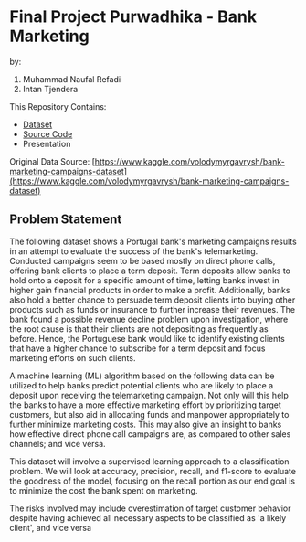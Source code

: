 # Final Project Purwadhika - Bank Marketing

by:
1. Muhammad Naufal Refadi
2. Intan Tjendera

This Repository Contains:
- [Dataset](https://github.com/PurwadhikaDev/DataWarrior_JC_DS_FT_BSD_JKT_14_FinalProject/blob/main/bank-additional-full.csv)
- [Source Code](https://github.com/PurwadhikaDev/DataWarrior_JC_DS_FT_BSD_JKT_14_FinalProject/blob/main/Final_Project_Purwadhika_Bank_Marketing.ipynb)
- Presentation

Original Data Source: [https://www.kaggle.com/volodymyrgavrysh/bank-marketing-campaigns-dataset](https://www.kaggle.com/volodymyrgavrysh/bank-marketing-campaigns-dataset)

## Problem Statement
The following dataset shows a Portugal bank's marketing campaigns results in an attempt to evaluate the success of the bank's telemarketing. Conducted campaigns seem to be based mostly on direct phone calls, offering bank clients to place a term deposit. Term deposits allow banks to hold onto a deposit for a specific amount of time, letting banks invest in higher gain financial products in order to make a profit. Additionally, banks also hold a better chance to persuade term deposit clients into buying other products such as funds or insurance to further increase their revenues. The bank found a possible revenue decline problem upon investigation, where the root cause is that their clients are not depositing as frequently as before. Hence, the Portuguese bank would like to identify existing clients that have a higher chance to subscribe for a term deposit and focus marketing efforts on such clients.

A machine learning (ML) algorithm based on the following data can be utilized to help banks predict potential clients who are likely to place a deposit upon receiving the telemarketing campaign. Not only will this help the banks to have a more effective marketing effort by prioritizing target customers, but also aid in allocating funds and manpower appropriately to further minimize marketing costs. This may also give an insight to banks how effective direct phone call campaigns are, as compared to other sales channels; and vice versa.

This dataset will involve a supervised learning approach to a classification problem. We will look at accuracy, precision, recall, and f1-score to evaluate the goodness of the model, focusing on the recall portion as our end goal is to minimize the cost the bank spent on marketing.

The risks involved may include overestimation of target customer behavior despite having achieved all necessary aspects to be classified as 'a likely client', and vice versa
